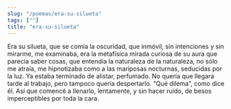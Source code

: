 ```yaml
---
slug: "/poemas/era-su-silueta"
tags: [""]
title: "era-su-silueta"
---
```

Era su silueta, que se comía la oscuridad, que inmóvil, sin intenciones y sin mirarme, me examinaba, era la metafísica mirada curiosa de su aura que parecía saber cosas, que entendía la naturaleza de la naturaleza, no sólo me atraía, me hipnotizaba como a las mariposas nocturnas, seducidas por la luz. Ya estaba terminado de alistar, perfumado. No quería que llegara tarde al trabajo, pero tampoco quería despertarlo. “Qué dilema”, como dice él. Así que comencé a llenarlo, lentamente, y sin hacer ruido, de besos imperceptibles por toda la cara.
